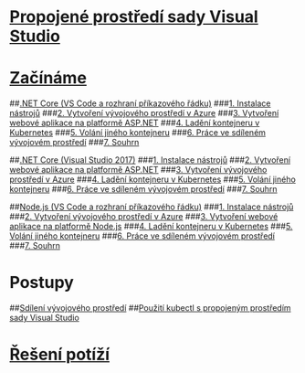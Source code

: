 # [Propojené prostředí sady Visual Studio](visual-studio-connected-environment.md)

# [Začínáme](get-started.md)
##[.NET Core (VS Code a rozhraní příkazového řádku)](get-started-netcore-01.md)
###[1. Instalace nástrojů](get-started-netcore-01.md)
###[2. Vytvoření vývojového prostředí v Azure](get-started-netcore-02.md)
###[3. Vytvoření webové aplikace na platformě ASP.NET](get-started-netcore-03.md)
###[4. Ladění kontejneru v Kubernetes](get-started-netcore-04.md)
###[5. Volání jiného kontejneru](get-started-netcore-05.md)
###[6. Práce ve sdíleném vývojovém prostředí](get-started-netcore-06.md)
###[7. Souhrn](get-started-netcore-07.md)

##[.NET Core (Visual Studio 2017)](get-started-netcore-visualstudio-01.md)
###[1. Instalace nástrojů](get-started-netcore-visualstudio-01.md)
###[2. Vytvoření webové aplikace na platformě ASP.NET](get-started-netcore-visualstudio-02.md)
###[3. Vytvoření vývojového prostředí v Azure](get-started-netcore-visualstudio-03.md)
###[4. Ladění kontejneru v Kubernetes](get-started-netcore-visualstudio-04.md)
###[5. Volání jiného kontejneru](get-started-netcore-visualstudio-05.md)
###[6. Práce ve sdíleném vývojovém prostředí](get-started-netcore-visualstudio-06.md)
###[7. Souhrn](get-started-netcore-visualstudio-07.md)

##[Node.js (VS Code a rozhraní příkazového řádku)](get-started-nodejs-01.md)
###[1. Instalace nástrojů](get-started-nodejs-01.md)
###[2. Vytvoření vývojového prostředí v Azure](get-started-nodejs-02.md)
###[3. Vytvoření webové aplikace na platformě Node.js](get-started-nodejs-03.md)
###[4. Ladění kontejneru v Kubernetes](get-started-nodejs-04.md)
###[5. Volání jiného kontejneru](get-started-nodejs-05.md)
###[6. Práce ve sdíleném vývojovém prostředí](get-started-nodejs-06.md)
###[7. Souhrn](get-started-nodejs-07.md)

# Postupy
##[Sdílení vývojového prostředí](how-to/share-dev-environment.md)
##[Použití kubectl s propojeným prostředím sady Visual Studio](how-to/use-kubectl-with-vsce.md)

# [Řešení potíží](troubleshooting.md)

